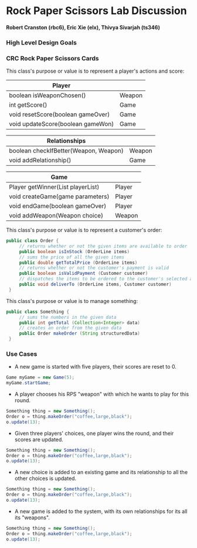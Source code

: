 # Rock Paper Scissors Lab Discussion
#### Robert Cranston (rbc6), Eric Xie (elx), Thivya Sivarjah (ts346)


### High Level Design Goals



### CRC Rock Paper Scissors Cards

This class's purpose or value is to represent a player's actions and score:

| Player                            |        |
|-----------------------------------|--------|
| boolean isWeaponChosen()          | Weapon |
| int getScore()                    | Game   |
| void resetScore(boolean gameOver) | Game   |
| void updateScore(boolean gameWon) | Game   |

| Relationships                         |        |
|---------------------------------------|--------|
| boolean checkIfBetter(Weapon, Weapon) | Weapon |
| void addRelationship()                | Game   |

| Game                              |        |
|-----------------------------------|--------|
| Player getWinner(List playerList) | Player |
| void createGame(game parameters)  | Player |
| void endGame(boolean gameOver)    | Player |
| void addWeapon(Weapon choice)     | Weapon |


This class's purpose or value is to represent a customer's order:
```java
public class Order {
     // returns whether or not the given items are available to order
     public boolean isInStock (OrderLine items)
     // sums the price of all the given items
     public double getTotalPrice (OrderLine items)
     // returns whether or not the customer's payment is valid
     public boolean isValidPayment (Customer customer)
     // dispatches the items to be ordered to the customer's selected address
     public void deliverTo (OrderLine items, Customer customer)
 }
 ```

This class's purpose or value is to manage something:
```java
public class Something {
     // sums the numbers in the given data
     public int getTotal (Collection<Integer> data)
	 // creates an order from the given data
     public Order makeOrder (String structuredData)
 }
```


### Use Cases

* A new game is started with five players, their scores are reset to 0.
 ```java
 Game myGame = new Game(5);
 myGame.startGame;
 ```

* A player chooses his RPS "weapon" with which he wants to play for this round.
 ```java
 Something thing = new Something();
 Order o = thing.makeOrder("coffee,large,black");
 o.update(13);
 ```

* Given three players' choices, one player wins the round, and their scores are updated.
 ```java
 Something thing = new Something();
 Order o = thing.makeOrder("coffee,large,black");
 o.update(13);
 ```

* A new choice is added to an existing game and its relationship to all the other choices is updated.
 ```java
 Something thing = new Something();
 Order o = thing.makeOrder("coffee,large,black");
 o.update(13);
 ```

* A new game is added to the system, with its own relationships for its all its "weapons".
 ```java
 Something thing = new Something();
 Order o = thing.makeOrder("coffee,large,black");
 o.update(13);
 ```
